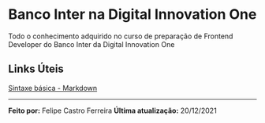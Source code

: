 # Banco Inter na Digital Innovation One
Todo o conhecimento adquirido no curso de preparação de Frontend Developer do Banco Inter da Digital Innovation One

## Links Úteis
[Sintaxe básica - Markdown](https://www.markdownguide.org/basic-syntax )

---

**Feito por:** Felipe Castro Ferreira
**Última atualização:** 20/12/2021

